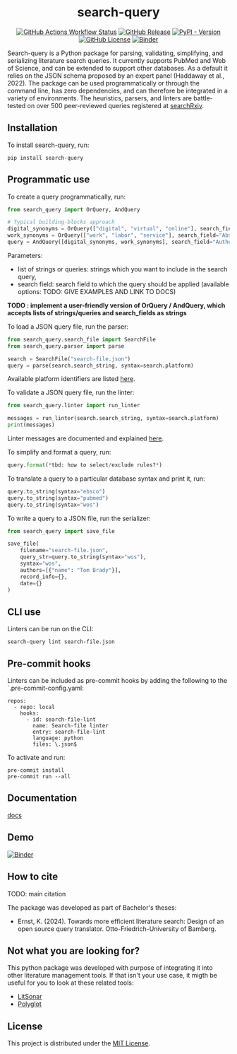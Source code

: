 <div align="center">

#  search-query

[![GitHub Actions Workflow Status](https://img.shields.io/github/actions/workflow/status/CoLRev-Environment/search-query/.github%2Fworkflows%2Ftests.yml?label=tests)](https://github.com/CoLRev-Environment/search-query/actions/workflows/tests.yml)
[![GitHub Release](https://img.shields.io/github/v/release/CoLRev-Environment/search-query)](https://github.com/CoLRev-Environment/search-query/releases/)
[![PyPI - Version](https://img.shields.io/pypi/v/search-query?color=blue)](https://pypi.org/project/search-query/)
[![GitHub License](https://img.shields.io/github/license/CoLRev-Environment/search-query)](https://github.com/CoLRev-Environment/search-query/releases/)
[![Binder](https://mybinder.org/badge_logo.svg)](https://mybinder.org/v2/gh/CoLRev-Environment/search-query/HEAD?labpath=docs%2Fsource%2Fdemo.ipynb)

</div>

Search-query is a Python package for parsing, validating, simplifying, and serializing literature search queries.
It currently supports PubMed and Web of Science, and can be extended to support other databases.
As a default it relies on the JSON schema proposed by an expert panel (Haddaway et al., 2022).
The package can be used programmatically or through the command line, has zero dependencies, and can therefore be integrated in a variety of environments.
The heuristics, parsers, and linters are battle-tested on over 500 peer-reviewed queries registered at [searchRxiv](https://www.cabidigitallibrary.org/journal/searchrxiv).

## Installation

To install search-query, run:

```
pip install search-query
```

## Programmatic use

To create a query programmatically, run:

```Python
from search_query import OrQuery, AndQuery

# Typical building-blocks approach
digital_synonyms = OrQuery(["digital", "virtual", "online"], search_field="Abstract")
work_synonyms = OrQuery(["work", "labor", "service"], search_field="Abstract")
query = AndQuery([digital_synonyms, work_synonyms], search_field="Author Keywords")
```

Parameters:

- list of strings or queries: strings which you want to include in the search query,
- search field: search field to which the query should be applied (available options: TODO: GIVE EXAMPLES AND LINK TO DOCS)

**TODO : implement a user-friendly version of OrQuery / AndQuery, which accepts lists of strings/queries and search_fields as strings**

To load a JSON query file, run the parser:

```python
from search_query.search_file import SearchFile
from search_query.parser import parse

search = SearchFile("search-file.json")
query = parse(search.search_string, syntax=search.platform)
```

Available platform identifiers are listed [here](search_query/constants.py).

To validate a JSON query file, run the linter:

```Python
from search_query.linter import run_linter

messages = run_linter(search.search_string, syntax=search.platform)
print(messages)
```

Linter messages are documented and explained [here](docs/dev_linter.md).

To simplify and format a query, run:

```Python
query.format(*tbd: how to select/exclude rules?*)
```
To translate a query to a particular database syntax and print it, run:

```Python
query.to_string(syntax="ebsco")
query.to_string(syntax="pubmed")
query.to_string(syntax="wos")
```

To write a query to a JSON file, run the serializer:

```Python
from search_query import save_file

save_file(
    filename="search-file.json",
    query_str=query.to_string(syntax="wos"),
    syntax="wos",
    authors=[{"name": "Tom Brady"}],
    record_info={},
    date={}
)
```

## CLI use

Linters can be run on the CLI:

```
search-query lint search-file.json
```

## Pre-commit hooks

Linters can be included as pre-commit hooks by adding the following to the `.pre-commit-config.yaml:

```
repos:
  - repo: local
    hooks:
      - id: search-file-lint
        name: Search-file linter
        entry: search-file-lint
        language: python
        files: \.json$
```

<!--
TODO: the previous one should be for dev. Enable (based on [.pre-commit-hooks.yaml](https://github.com/pre-commit/pre-commit-hooks/blob/main/.pre-commit-hooks.yaml)):

```
-   repo: https://github.com/pre-commit/pre-commit-hooks
    rev: v4.6.0  # Use the ref you want to point at
    hooks:
    -   id: trailing-whitespace
```
-->

To activate and run:

```
pre-commit install
pre-commit run --all
```

## Documentation

[docs](docs/readme.md)

## Demo

[![Binder](https://mybinder.org/badge_logo.svg)](https://mybinder.org/v2/gh/CoLRev-Environment/search-query/HEAD?labpath=docs%2Fsource%2Fdemo.ipynb)

## How to cite

TODO: main citation

The package was developed as part of Bachelor's theses:

- Ernst, K. (2024). Towards more efficient literature search: Design of an open source query translator. Otto-Friedrich-University of Bamberg.

## Not what you are looking for?

This python package was developed with purpose of integrating it into other literature management tools. If that isn't your use case, it migth be useful for you to look at these related tools:

- [LitSonar](https://litsonar.com/)
- [Polyglot](https://sr-accelerator.com/#/polyglot)

## License

This project is distributed under the [MIT License](LICENSE).

